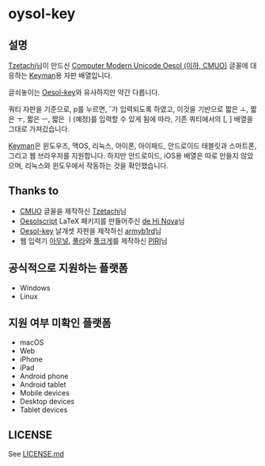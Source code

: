 oysol-key
============

설명
----
[Tzetachi](https://github.com/Tzetachi)님이 만드신 [Computer Modern Unicode Oesol (이하, CMUO)](https://github.com/Tzetachi/Computer-Modern-Unicode-Oesol) 글꼴에 대응하는 [Keyman](https://keyman.com/)용 자판 배열입니다.

글쇠놓이는 [Oesol-key](https://github.com/armyb1rd/Oesol-key)와 유사하지만 약간 다릅니다.

쿼티 자판을 기준으로, p를 누르면, ˘가 입력되도록 하였고, 이것을 기반으로 짧은 ㅗ, 짧은 ㅜ, 짧은 ㅡ, 짧은 ㅣ(예정)를 입력할 수 있게 됨에 따라,
기존 쿼티에서의 [, ] 배열을 그대로 가져갔습니다.

[Keyman](https://keyman.com/)은 윈도우즈, 맥OS, 리눅스, 아이폰, 아이패드, 안드로이드 태블릿과 스마트폰, 그리고 웹 브라우저를 지원합니다. 하지만 안드로이드, iOS용 배열은 따로 만들지 않았으며, 리눅스와 윈도우에서 작동하는 것을 확인했습니다.

Thanks to
---------
 * [CMUO](https://github.com/Tzetachi/Computer-Modern-Unicode-Oesol) 글꼴을 제작하신 [Tzetachi](https://github.com/Tzetachi)님
 * [Oesolscript](https://bitbucket.org/novadh/oesolscript/src/master/) LaTeX 패키지를 만들어주신 [de Hi Nova](https://bitbucket.org/novadh/)님
 * [Oesol-key](https://github.com/armyb1rd/Oesol-key) 날개셋 자판을 제작하신 [armyb1rd](https://github.com/armyb1rd)님
 * 웹 입력기 [아무넣](https://phost.gitlab.io/wt/am/), [풀라](https://gitlab.com/phost/python-tools/-/raw/master/%ED%92%80%EB%9D%BC)와 [풀크게](https://gitlab.com/phost/python-tools/-/raw/master/%ED%92%80%ED%81%AC%EA%B2%8C)를 제작하신 [PIRI](https://gitlab.com/phost)님

공식적으로 지원하는 플랫폼
---------------------
 * Windows
 * Linux
 
지원 여부 미확인 플랫폼
-------------------
 * macOS
 * Web
 * iPhone
 * iPad
 * Android phone
 * Android tablet
 * Mobile devices
 * Desktop devices
 * Tablet devices

LICENSE
--------
See [LICENSE.md](LICENSE.md)
